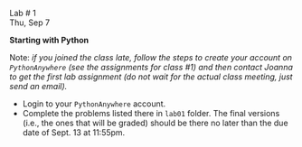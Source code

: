 <div class="recitation">



<div class="column_date">
<p markdown="block">

Lab # 1 <br> 
Thu, Sep 7 

</p>
</div>



<div class="column_recitation" >
<p markdown="block">

**Starting with Python**

Note: *if you joined the class late, follow the steps to create your account
on `PythonAnywhere` (see the assignments for class #1) and then contact Joanna
to get the first lab assignment (do not wait for the actual class meeting, just 
send an email).* 

- Login to your `PythonAnywhere` account. 
- Complete the problems listed there in `lab01` folder. The final versions
(i.e., the ones that will be graded) should be there no later than the due date of
Sept. 13 at 11:55pm. 



</p>
</div>



</div>
